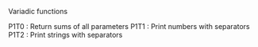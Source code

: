 Variadic functions

P1T0 : Return sums of all parameters
P1T1 : Print numbers with separators
P1T2 : Print strings with separators
